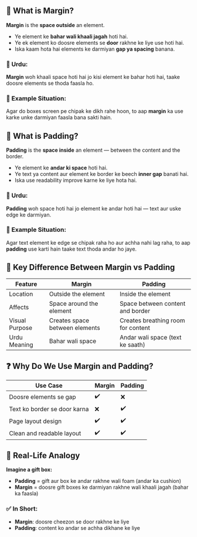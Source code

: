 ## 🔹 **What is Margin?**

**Margin** is the **space outside** an element.

* Ye element ke **bahar wali khaali jagah** hoti hai.
* Ye ek element ko doosre elements se **door** rakhne ke liye use hoti hai.
* Iska kaam hota hai elements ke darmiyan **gap ya spacing** banana.

### 💬 Urdu:

**Margin** woh khaali space hoti hai jo kisi element ke bahar hoti hai, taake doosre elements se thoda faasla ho.

### 📌 Example Situation:

Agar do boxes screen pe chipak ke dikh rahe hoon, to aap **margin** ka use karke unke darmiyan faasla bana sakti hain.


## 🔸 **What is Padding?**

**Padding** is the **space inside** an element — between the content and the border.

* Ye element ke **andar ki space** hoti hai.
* Ye text ya content aur element ke border ke beech **inner gap** banati hai.
* Iska use readability improve karne ke liye hota hai.

### 💬 Urdu:

**Padding** woh space hoti hai jo element ke andar hoti hai — text aur uske edge ke darmiyan.

### 📌 Example Situation:

Agar text element ke edge se chipak raha ho aur achha nahi lag raha, to aap **padding** use karti hain taake text thoda andar ho jaye.


## 🔄 **Key Difference Between Margin vs Padding**

| Feature        | Margin                         | Padding                            |
| -------------- | ------------------------------ | ---------------------------------- |
| Location       | Outside the element            | Inside the element                 |
| Affects        | Space around the element       | Space between content and border   |
| Visual Purpose | Creates space between elements | Creates breathing room for content |
| Urdu Meaning   | Bahar wali space               | Andar wali space (text ke saath)   |



## ❓ Why Do We Use Margin and Padding?

| Use Case                     | Margin | Padding |
| ---------------------------- | ------ | ------- |
| Doosre elements se gap       | ✔️     | ❌       |
| Text ko border se door karna | ❌      | ✔️      |
| Page layout design           | ✔️     | ✔️      |
| Clean and readable layout    | ✔️     | ✔️      |


## 🎨 Real-Life Analogy

**Imagine a gift box:**

* **Padding** = gift aur box ke andar rakhne wali foam (andar ka cushion)
* **Margin** = doosre gift boxes ke darmiyan rakhne wali khaali jagah (bahar ka faasla)

### ✅ In Short:

* **Margin**: doosre cheezon se door rakhne ke liye
* **Padding**: content ko andar se achha dikhane ke liye
